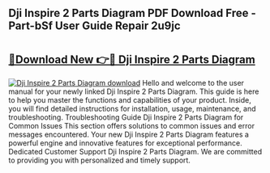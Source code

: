 ## Dji Inspire 2 Parts Diagram PDF Download Free - Part-bSf User Guide Repair 2u9jc

# <h2><a href="http://dfu7fki.blite.top/?on=Dji+Inspire+2+Parts+Diagram">🔗Download New 👉🔴 Dji Inspire 2 Parts Diagram</a></h2>

[![Dji Inspire 2 Parts Diagram download](https://i.imgur.com/lujVjoI.png)](http://dfu7fki.blite.top/?on=Dji+Inspire+2+Parts+Diagram)
Hello and welcome to the user manual for your newly linked Dji Inspire 2 Parts Diagram. This guide is here to help you master the functions and capabilities of your product. Inside, you will find detailed instructions for installation, usage, maintenance, and troubleshooting. Troubleshooting Guide Dji Inspire 2 Parts Diagram for Common Issues This section offers solutions to common issues and error messages encountered. Your new Dji Inspire 2 Parts Diagram features a powerful engine and innovative features for exceptional performance. Dedicated Customer Support Dji Inspire 2 Parts Diagram. We are committed to providing you with personalized and timely support.
